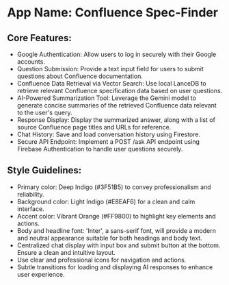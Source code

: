 # **App Name**: Confluence Spec-Finder

## Core Features:

- Google Authentication: Allow users to log in securely with their Google accounts.
- Question Submission: Provide a text input field for users to submit questions about Confluence documentation.
- Confluence Data Retrieval via Vector Search: Use local LanceDB to retrieve relevant Confluence specification data based on user questions.
- AI-Powered Summarization Tool: Leverage the Gemini model to generate concise summaries of the retrieved Confluence data relevant to the user's query.
- Response Display: Display the summarized answer, along with a list of source Confluence page titles and URLs for reference.
- Chat History: Save and load conversation history using Firestore.
- Secure API Endpoint: Implement a POST /ask API endpoint using Firebase Authentication to handle user questions securely.

## Style Guidelines:

- Primary color: Deep Indigo (#3F51B5) to convey professionalism and reliability.
- Background color: Light Indigo (#E8EAF6) for a clean and calm interface.
- Accent color: Vibrant Orange (#FF9800) to highlight key elements and actions.
- Body and headline font: 'Inter', a sans-serif font, will provide a modern and neutral appearance suitable for both headings and body text.
- Centralized chat display with input box and submit button at the bottom. Ensure a clean and intuitive layout.
- Use clear and professional icons for navigation and actions.
- Subtle transitions for loading and displaying AI responses to enhance user experience.